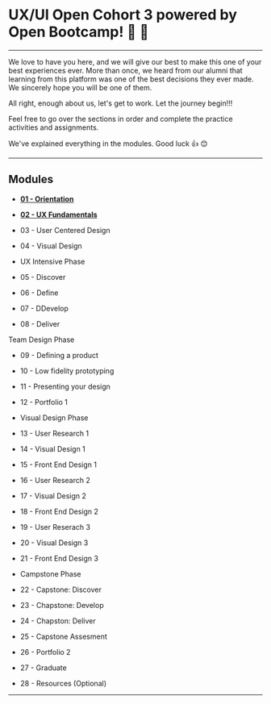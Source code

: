 # UX/UI Open Cohort 3 powered by Open Bootcamp! 🎉 🎉

---

We love to have you here, and we will give our best to make this one of your best experiences ever. More than once, we heard from our alumni that learning from this platform was one of the best decisions they ever made. We sincerely hope you will be one of them.

All right, enough about us, let's get to work. Let the journey begin!!!

Feel free to go over the sections in order and complete the practice activities and assignments.

We've explained everything in the modules. Good luck 👍 😊

---

## Modules

- [**01 - Orientation**](https://github.com/eugenia1984/DisenoUX-UI/blob/main/open_bootcamp_ux_ui/ux_ui_course_cohort3/01_orientation.md)

- [**02 - UX Fundamentals**](https://github.com/eugenia1984/DisenoUX-UI/blob/main/open_bootcamp_ux_ui/ux_ui_course_cohort3/02_ux_fundamentals.md)

- 03 - User Centered Design

- 04 - Visual Design

- UX Intensive Phase

- 05 - Discover

- 06 - Define

- 07 - DDevelop

- 08 - Deliver

Team Design Phase

- 09 - Defining a product

- 10 - Low fidelity prototyping

- 11 - Presenting your design

- 12 - Portfolio 1

- Visual Design Phase

- 13 - User Research 1

- 14 - Visual Design 1

- 15 - Front End Design 1

- 16 - User Research 2

- 17 - Visual Design 2

- 18 - Front End Design 2

- 19 - User Reserach 3

- 20 - Visual Design 3

- 21 - Front End Design 3

- Campstone Phase

- 22 - Capstone: Discover

- 23 - Chapstone: Develop

- 24 - Chapston: Deliver

- 25 - Capstone Assesment

- 26 - Portfolio 2

- 27 - Graduate

- 28 - Resources (Optional)

---
